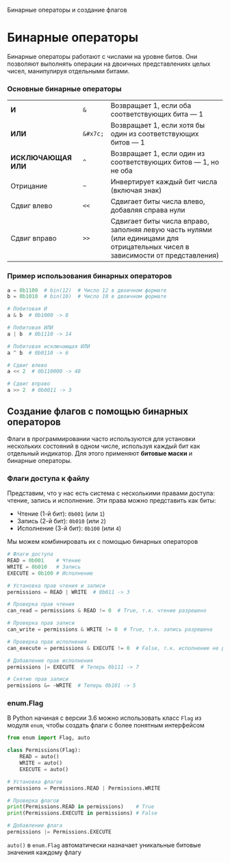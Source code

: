 Бинарные операторы и создание флагов

# Бинарные операторы

Бинарные операторы работают с числами на уровне битов.
Они позволяют выполнять операции на двоичных представлениях целых чисел, манипулируя отдельными битами.

### Основные бинарные операторы

|                     |          |                                                                 |
|---------------------|----------|-----------------------------------------------------------------|
| **И**               | `&`      | Возвращает 1, если оба соответствующих бита — 1                 |
| **ИЛИ**             | `&#x7c;` | Возвращает 1, если хотя бы один из соответствующих битов — 1    |
| **ИСКЛЮЧАЮЩАЯ ИЛИ** | `^`      | Возвращает 1, если один из соответствующих битов — 1, но не оба |
| Отрицание           | `~`      | Инвертирует каждый бит числа (включая знак)                     |
| Сдвиг влево         | `<<`     | Сдвигает биты числа влево, добавляя справа нули                 |
| Сдвиг вправо        | `>>`     | Сдвигает биты числа вправо, заполняя левую часть нулями<br>(или единицами для отрицательных чисел в зависимости от представления) |

### Пример использования бинарных операторов

```python
a = 0b1100  # bin(12)  # Число 12 в двоичном формате
b = 0b1010  # bin(10)  # Число 10 в двоичном формате

# Побитовая И
a & b  # 0b1000 -> 8

# Побитовая ИЛИ
a | b  # 0b1110 -> 14

# Побитовая исключающая ИЛИ
a ^ b  # 0b0110 -> 6

# Сдвиг влево
a << 2  # 0b110000 -> 48

# Сдвиг вправо
a >> 2  # 0b0011 -> 3
```

## Создание флагов с помощью бинарных операторов

Флаги в программировании часто используются для установки нескольких состояний в одном числе,
используя каждый бит как отдельный индикатор.
Для этого применяют **битовые маски** и бинарные операторы.

### Флаги доступа к файлу
Представим, что у нас есть система с несколькими правами доступа: чтение, запись и исполнение.
Эти права можно представить как биты:

- Чтение (1-й бит): `0b001` (или `1`)
- Запись (2-й бит): `0b010` (или `2`)
- Исполнение (3-й бит): `0b100` (или `4`)

Мы можем комбинировать их с помощью бинарных операторов

```python
# Флаги доступа
READ = 0b001    # Чтение
WRITE = 0b010   # Запись
EXECUTE = 0b100 # Исполнение

# Установка прав чтения и записи
permissions = READ | WRITE  # 0b011 -> 3

# Проверка прав чтения
can_read = permissions & READ != 0  # True, т.к. чтение разрешено

# Проверка прав записи
can_write = permissions & WRITE != 0  # True, т.к. запись разрешена

# Проверка прав исполнения
can_execute = permissions & EXECUTE != 0  # False, т.к. исполнение не разрешено

# Добавление прав исполнения
permissions |= EXECUTE  # Теперь 0b111 -> 7

# Снятие прав записи
permissions &= ~WRITE  # Теперь 0b101 -> 5
```

### enum.Flag

В Python начиная с версии 3.6 можно использовать класс `Flag` из модуля `enum`,
чтобы создать флаги с более понятным интерфейсом

```python
from enum import Flag, auto

class Permissions(Flag):
    READ = auto()
    WRITE = auto()
    EXECUTE = auto()

# Установка флагов
permissions = Permissions.READ | Permissions.WRITE

# Проверка флагов
print(Permissions.READ in permissions)    # True
print(Permissions.EXECUTE in permissions) # False

# Добавление флага
permissions |= Permissions.EXECUTE
```

`auto()` в `enum.Flag` автоматически назначает уникальные битовые значения каждому флагу
